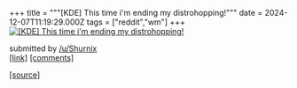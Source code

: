 +++
title = """[KDE] This time i'm ending my distrohopping!"""
date = 2024-12-07T11:19:29.000Z
tags = ["reddit","wm"]
+++
[![[KDE] This time i'm ending my distrohopping!](https://b.thumbs.redditmedia.com/EZ7yz0GEtPuSYsyW7ul_fVr-VL6_lQIsSUfXS8NUm0I.jpg "[KDE] This time i'm ending my distrohopping!")](https://www.reddit.com/r/unixporn/comments/1h8qfn4/kde_this_time_im_ending_my_distrohopping/)

submitted by [/u/Shurnix](https://www.reddit.com/user/Shurnix)  
[\[link\]](https://www.reddit.com/gallery/1h8qfn4) [\[comments\]](https://www.reddit.com/r/unixporn/comments/1h8qfn4/kde_this_time_im_ending_my_distrohopping/)

[[source]](https://www.reddit.com/r/unixporn/comments/1h8qfn4/kde_this_time_im_ending_my_distrohopping/)
